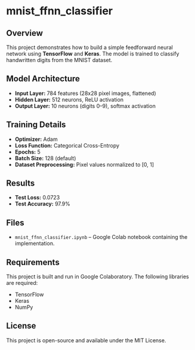 # mnist_ffnn_classifier
## Overview
This project demonstrates how to build a simple feedforward neural network using **TensorFlow** and **Keras**. The model is trained to classify handwritten digits from the MNIST dataset.

## Model Architecture
- **Input Layer:** 784 features (28x28 pixel images, flattened)  
- **Hidden Layer:** 512 neurons, ReLU activation  
- **Output Layer:** 10 neurons (digits 0–9), softmax activation  

## Training Details
- **Optimizer:** Adam  
- **Loss Function:** Categorical Cross-Entropy  
- **Epochs:** 5  
- **Batch Size:** 128 (default)  
- **Dataset Preprocessing:** Pixel values normalized to [0, 1]  

## Results
- **Test Loss:** 0.0723  
- **Test Accuracy:** 97.9%  

## Files
- `mnist_ffnn_classifier.ipynb` – Google Colab notebook containing the implementation.  

## Requirements
This project is built and run in Google Colaboratory. The following libraries are required:
- TensorFlow
- Keras
- NumPy 

## License
This project is open-source and available under the MIT License.  

